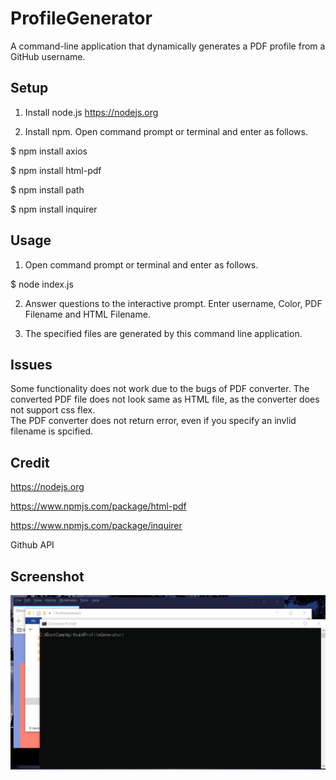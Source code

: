 # ProfileGenerator
A command-line application that dynamically generates a PDF profile from a GitHub username.

## Setup
1. Install node.js https://nodejs.org

2. Install npm. Open command prompt or terminal and enter as follows.


$ npm install axios

$ npm install html-pdf

$ npm install path

$ npm install inquirer

## Usage 
1. Open command prompt or terminal and enter as follows.

$ node index.js 

2. Answer questions to the interactive prompt. 
Enter username, Color, PDF Filename and HTML Filename.

3. The specified files are generated by this command line application. 


## Issues
Some functionality does not work due to the bugs of PDF converter.
The converted PDF file does not look same as HTML file, as the converter does not support css flex.  
The PDF converter does not return error, even if you specify an invlid filename is spcified.


## Credit 
https://nodejs.org

https://www.npmjs.com/package/html-pdf

https://www.npmjs.com/package/inquirer

Github API 

## Screenshot 
<img src="operation.gif">
